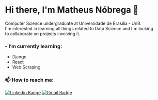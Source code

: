 # Hi there, I'm Matheus Nóbrega 👋
Computer Science undergraduate at Universidade de Brasília - UnB.
<br>
I'm interested in learning all things related to Data Science and I'm looking to collaborate on projects involving it. 

### - I’m currently learning:
- Django
- React
- Web Scraping

### 📫 How to reach me:
[![Linkedin Badge](https://img.shields.io/badge/-Linkedin-blue)](https://www.linkedin.com/in/matheus-n%C3%B3brega-duarte-493150168/)
[![Gmail Badge](https://img.shields.io/badge/-Gmail-red)](mailto:matheus.nobrega.duarte@gmail.com)

<!--
**matheus8998/matheus8998** is a ✨ _special_ ✨ repository because its `README.md` (this file) appears on your GitHub profile.

Here are some ideas to get you started:

- 🔭 I’m currently working on ...
- 🌱 I’m currently learning ...
- 👯 I’m looking to collaborate on ...
- 🤔 I’m looking for help with ...
- 💬 Ask me about ...
- 📫 How to reach me: ...
- 😄 Pronouns: ...
- ⚡ Fun fact: ...
-->
